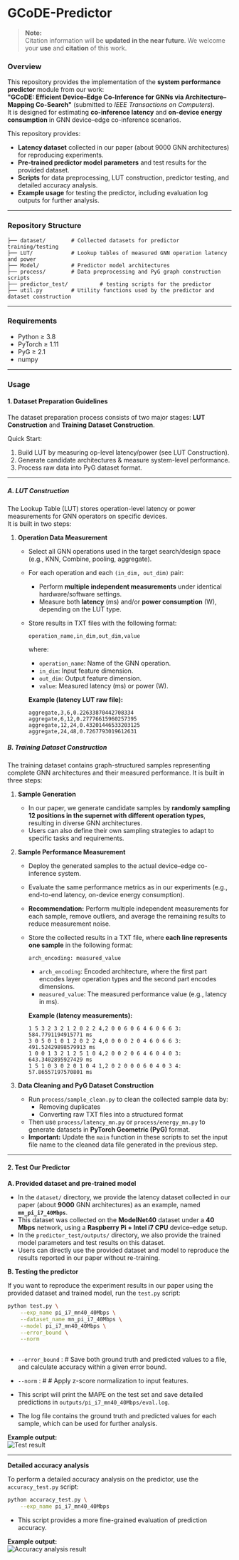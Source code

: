 # GCoDE-Predictor


> **Note:**  
> Citation information will be **updated in the near future**.
> We welcome your **use** and **citation** of this work.


### Overview

This repository provides the implementation of the **system performance predictor** module from our work:  
**"GCoDE: Efficient Device–Edge Co-Inference for GNNs via Architecture–Mapping Co-Search"** (submitted to *IEEE Transactions on Computers*).  
It is designed for estimating **co-inference latency** and **on-device energy consumption** in GNN device–edge co-inference scenarios.

This repository provides:

- **Latency dataset** collected in our paper (about 9000 GNN architectures) for reproducing experiments.  
- **Pre-trained predictor model parameters** and test results for the provided dataset.  
- **Scripts** for data preprocessing, LUT construction, predictor testing, and detailed accuracy analysis.  
- **Example usage** for testing the predictor, including evaluation log outputs for further analysis.  


---

### Repository Structure
```
├── dataset/        # Collected datasets for predictor training/testing
├── LUT/            # Lookup tables of measured GNN operation latency and power
├── Model/          # Predictor model architectures
├── process/        # Data preprocessing and PyG graph construction scripts
├── predictor_test/          # testing scripts for the predictor
├── util.py         # Utility functions used by the predictor and dataset construction
```
---

### Requirements
- Python ≥ 3.8
- PyTorch ≥ 1.11
- PyG ≥ 2.1
- numpy

---

### Usage

#### 1. Dataset Preparation Guidelines
The dataset preparation process consists of two major stages: **LUT Construction** and **Training Dataset Construction**.

Quick Start:
1. Build LUT by measuring op-level latency/power (see LUT Construction).
2. Generate candidate architectures & measure system-level performance.
3. Process raw data into PyG dataset format.

---
##### A. LUT Construction

The Lookup Table (LUT) stores operation-level latency or power measurements for GNN operators on specific devices.  
It is built in two steps:

1. **Operation Data Measurement**
    - Select all GNN operations used in the target search/design space (e.g., KNN, Combine, pooling, aggregate).
    - For each operation and each `(in_dim, out_dim)` pair:
        - Perform **multiple independent measurements** under identical hardware/software settings.
        - Measure both **latency** (ms) and/or **power consumption** (W), depending on the LUT type.
    - Store results in TXT files with the following format:
         ```
         operation_name,in_dim,out_dim,value
         ```
      where:
        - `operation_name`: Name of the GNN operation.
        - `in_dim`: Input feature dimension.
        - `out_dim`: Output feature dimension.
        - `value`: Measured latency (ms) or power (W).

      **Example (latency LUT raw file):**
         ```
         aggregate,3,6,0.22633870442708334
         aggregate,6,12,0.27776615960257395
         aggregate,12,24,0.43201446533203125
         aggregate,24,48,0.7267793019612631
         ```


##### B. Training Dataset Construction

The training dataset contains graph-structured samples representing complete GNN architectures and their measured performance. It is built in three steps:

1. **Sample Generation**
    - In our paper, we generate candidate samples by **randomly sampling 12 positions in the supernet with different operation types**, resulting in diverse GNN architectures.
    - Users can also define their own sampling strategies to adapt to specific tasks and requirements.

2. **Sample Performance Measurement**
    - Deploy the generated samples to the actual device–edge co-inference system.
    - Evaluate the same performance metrics as in our experiments (e.g., end-to-end latency, on-device energy consumption).
    - **Recommendation:** Perform multiple independent measurements for each sample, remove outliers, and average the remaining results to reduce measurement noise.
    - Store the collected results in a TXT file, where **each line represents one sample** in the following format:
      ```
      arch_encoding: measured_value
      ```
        - `arch_encoding`: Encoded architecture, where the first part encodes layer operation types and the second part encodes dimensions.
        - `measured_value`: The measured performance value (e.g., latency in ms).

      **Example (latency measurements):**
      ```
      1 5 3 2 3 2 1 2 0 2 2 4,2 0 0 6 0 6 4 6 0 6 6 3: 584.7791194915771 ms
      3 0 5 0 1 0 1 2 0 2 2 4,0 0 0 0 2 0 4 6 0 6 6 3: 491.52429898579913 ms
      1 0 0 1 3 2 1 2 5 1 0 4,2 0 0 2 0 6 4 6 0 4 0 3: 643.3402895927429 ms
      1 5 1 0 3 0 2 0 1 0 4 1,2 0 2 0 0 0 6 0 4 0 3 4: 57.86557197570801 ms
      ```

3. **Data Cleaning and PyG Dataset Construction**
    - Run `process/sample_clean.py` to clean the collected sample data by:
        - Removing duplicates
        - Converting raw TXT files into a structured format
    - Then use `process/latency_mn.py` or `process/energy_mn.py` to generate datasets in **PyTorch Geometric (PyG)** format.
    - **Important:** Update the `main` function in these scripts to set the input file name to the cleaned data file generated in the previous step.

---

#### 2. Test Our Predictor

**A. Provided dataset and pre-trained model**  

- In the `dataset/` directory, we provide the latency dataset collected in our paper (about **9000** GNN architectures) as an example, named **`mn_pi_i7_40Mbps`**.  
- This dataset was collected on the **ModelNet40** dataset under a **40 Mbps** network, using a **Raspberry Pi + Intel i7 CPU** device–edge setup.  
- In the `predictor_test/outputs/` directory, we also provide the trained model parameters and test results on this dataset. 
- Users can directly use the provided dataset and model to reproduce the results reported in our paper without re-training.



**B. Testing the predictor**  

If you want to reproduce the experiment results in our paper using the provided dataset and trained model, run the `test.py` script:

```bash
python test.py \
    --exp_name pi_i7_mn40_40Mbps \
    --dataset_name mn_pi_i7_40Mbps \
    --model pi_i7_mn40_40Mbps \
    --error_bound \
    --norm
    
```
- `--error_bound` : # Save both ground truth and predicted values to a file, and calculate accuracy within a given error bound.
- `--norm` : # # Apply z-score normalization to input features.

- This script will print the MAPE on the test set and save detailed predictions in `outputs/pi_i7_mn40_40Mbps/eval.log`.  
- The log file contains the ground truth and predicted values for each sample, which can be used for further analysis.  

**Example output:**  
![Test result](test_loss.png)

---

**Detailed accuracy analysis**  

To perform a detailed accuracy analysis on the predictor, use the `accuracy_test.py` script:

```bash
python accuracy_test.py \
    --exp_name pi_i7_mn40_40Mbps
```

- This script provides a more fine-grained evaluation of prediction accuracy.  

**Example output:**  
![Accuracy analysis result](accuracy_test.png)










